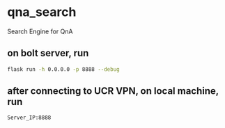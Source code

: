 # qna_search
Search Engine for QnA

## on bolt server, run
```zsh
flask run -h 0.0.0.0 -p 8888 --debug
```

## after connecting to UCR VPN, on local machine, run
```zsh
Server_IP:8888
```
